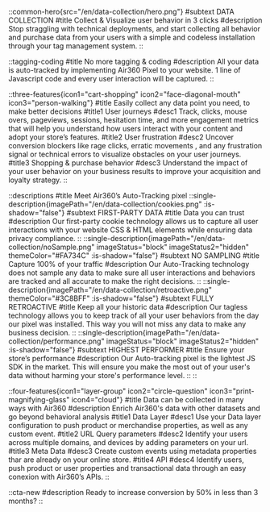 ::common-hero{src="/en/data-collection/hero.png"}
#subtext
DATA COLLECTION
#title
Collect & Visualize user behavior in 3 clicks
#description
Stop straggling with technical deployments, and start collecting all behavior and purchase data from your users with a simple and codeless installation through your tag management system.
::

::tagging-coding
#title
No more tagging & coding
#description
All your data is auto-tracked by implementing Air360 Pixel to your website. 1 line of Javascript code and every user interaction will be captured.
::

::three-features{icon1="cart-shopping" icon2="face-diagonal-mouth" icon3="person-walking"}
#title
Easily collect any data point you need, to make better decisions
#title1
User journeys
#desc1
Track, clicks, mouse overs, pageviews, sessions, hesitation time, and more engagement metrics that will help you understand how users interact with your content and adopt your store’s features.
#title2
User frustration
#desc2
Uncover conversion blockers like rage clicks, erratic movements , and any frustration signal or  technical errors to visualize obstacles on your user journeys.
#title3
Shopping & purchase behavior
#desc3
Understand the impact of your user behavior on your business results to improve your acquisition and loyalty strategy.
::

::descriptions
#title
Meet Air360’s Auto-Tracking pixel
::single-description{imagePath="/en/data-collection/cookies.png" :is-shadow="false"}
#subtext
FIRST-PARTY DATA
#title
Data you can trust
#description
Our first-party cookie technology allows us to capture all user interactions with your website CSS & HTML elements while ensuring data privacy compliance.
::
::single-description{imagePath="/en/data-collection/noSample.png" imageStatus="block" imageStatus2="hidden" themeColor="#FA734C" :is-shadow="false"}
#subtext
NO SAMPLING
#title
Capture 100% of your traffic
#description
Our Auto-Tracking technology does not sample any data to make sure all user interactions and behaviors are tracked and all  accurate to make the right decisions.
::
::single-description{imagePath="/en/data-collection/retroactive.png" themeColor="#3C8BFF" :is-shadow="false"}
#subtext
FULLY RETROACTIVE
#title
Keep all your historic data
#description
Our tagless technology allows you to keep track of all your user behaviors from the day our pixel  was installed. This way you will not miss any data to make any business decision.
::
::single-description{imagePath="/en/data-collection/performance.png" imageStatus="block" imageStatus2="hidden" :is-shadow="false"}
#subtext
HIGHEST PERFORMER
#title
Ensure your store’s performance
#description
Our Auto-tracking pixel is the lightest JS SDK  in the market. This will ensure you make the most out of your user's data without harming your store's performance level.
::
::

::four-features{icon1="layer-group" icon2="circle-question" icon3="print-magnifying-glass" icon4="cloud"}
#title
Data can be collected in many ways with Air360
#description
Enrich Air360's data with other datasets and go beyond behavioral analysis
#title1
Data Layer
#desc1
Use your Data layer configuration to push product or merchandise properties, as well as any custom event.
#title2
URL Query parameters
#desc2
Identify your users across multiple domains, and devices by adding parameters on your url.
#title3
Meta Data 
#desc3
Create custom events using metadata properties thar are already on your online store.
#title4
API
#desc4
Identify users, push product or user properties and transactional data through an easy conexion with Air360’s APIs.
::

::cta-new
#description
Ready to increase conversion by 50% in less than 3 months?
::